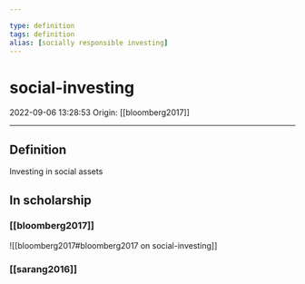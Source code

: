 ```yaml
---

type: definition
tags: definition
alias: [socially responsible investing]
---
```


# social-investing

2022-09-06 13:28:53
Origin: [[bloomberg2017]]

---

## Definition

Investing in social assets

## In scholarship

### [[bloomberg2017]]

![[bloomberg2017#bloomberg2017 on social-investing]]

### [[sarang2016]]
